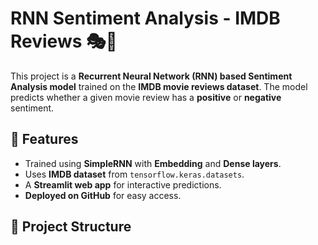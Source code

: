 # RNN Sentiment Analysis - IMDB Reviews 🎭📖

This project is a **Recurrent Neural Network (RNN) based Sentiment Analysis model** trained on the **IMDB movie reviews dataset**. The model predicts whether a given movie review has a **positive** or **negative** sentiment.

## 🚀 Features
- Trained using **SimpleRNN** with **Embedding** and **Dense layers**.
- Uses **IMDB dataset** from `tensorflow.keras.datasets`.
- A **Streamlit web app** for interactive predictions.
- **Deployed on GitHub** for easy access.

## 📂 Project Structure